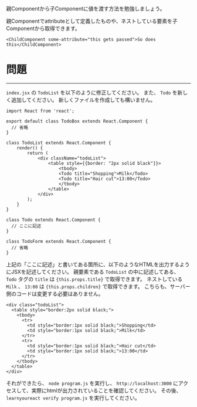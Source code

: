 親Componentから子Componentに値を渡す方法を勉強しましょう。

親Componentでattributeとして定義したものや、ネストしている要素を子Componentから取得できます。

```
<ChildComponent some-attribute="this gets passed">So does this</ChildComponent>
```

# 問題
---

`index.jsx` の `TodoList` を以下のように修正してください。
また、 `Todo` を新しく追加してください。
新しくファイルを作成しても構いません。


```
import React from 'react';

export default class TodoBox extends React.Component {
  // 省略
}

class TodoList extends React.Component {
    render() {
        return (
            <div className="todoList">
                <table style={{border: "2px solid black"}}>
                    <tbody>
                    <Todo title="Shopping">Milk</Todo>
                    <Todo title="Hair cut">13:00</Todo>
                    </tbody>
                </table>
            </div>
        );
    }
}

class Todo extends React.Component {
  // ここに記述
}

class TodoForm extends React.Component {
  // 省略
}
```

上記の「ここに記述」と書いてある箇所に、以下のようなHTMLを出力するようにJSXを記述してください。
親要素である `TodoList` の中に記述してある、
`Todo` タグの `title` は `{this.props.title}` で取得できます。
ネストしている `Milk` 、 `13:00` は `{this.props.children}` で取得できます。
こちらも、サーバー側のコードは変更する必要はありません。


```
<div class="todoList">
  <table style="border:2px solid black;">
    <tbody>
      <tr>
        <td style="border:1px solid black;">Shopping</td>
        <td style="border:1px solid black;">Milk</td>
      </tr>
      <tr>
        <td style="border:1px solid black;">Hair cut</td>
        <td style="border:1px solid black;">13:00</td>
      </tr>
    </tbody>
  </table>
</div>
```


それができたら、 `node program.js` を実行し、 `http://localhost:3000` にアクセスして、実際にhtmlが出力されていることを確認してください。
その後、 `learnyoureact verify program.js` を実行してください。
